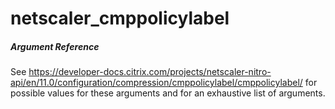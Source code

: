 # netscaler_cmppolicylabel

##### Argument Reference

See https://developer-docs.citrix.com/projects/netscaler-nitro-api/en/11.0/configuration/compression/cmppolicylabel/cmppolicylabel/ for possible values for these arguments and for an exhaustive list of arguments.


